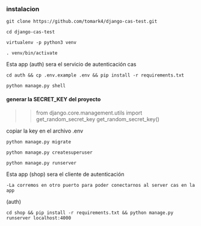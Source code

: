 
### instalacion

`git clone https://github.com/tomark4/django-cas-test.git`

`cd django-cas-test`

`virtualenv -p python3 venv`

`. venv/bin/activate`

Esta app (auth) sera el servicio de autenticación cas

`cd auth && cp .env.example .env && pip install -r requirements.txt`

`python manage.py shell`

#### generar la SECRET_KEY del proyecto
>> from django.core.management.utils import get_random_secret_key
>> get_random_secret_key()

copiar la key en el archivo .env

`python manage.py migrate`

`python manage.py createsuperuser`

`python manage.py runserver`

Esta app (shop) sera el cliente de autenticación

    -La corremos en otro puerto para poder conectarnos al server cas en la app
(auth)

`cd shop && pip install -r requirements.txt && python manage.py runserver localhost:4000`



